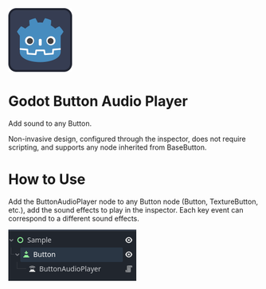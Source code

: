 <img src="icon.svg" alt="icon" width="128"/>

# Godot Button Audio Player
Add sound to any Button. 

Non-invasive design, configured through the inspector, does not require scripting, and supports any node inherited from BaseButton.

# How to Use
Add the ButtonAudioPlayer node to any Button node (Button, TextureButton, etc.), add the sound effects to play in the inspector. Each key event can correspond to a different sound effects.

<img src="img/screenshot.png" alt="screenshot"/>
